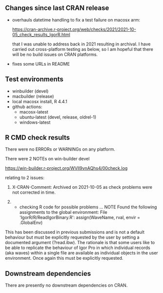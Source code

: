## Changes since last CRAN release

* overhauls datetime handling to fix a test failure on macosx arm:

  https://cran-archive.r-project.org/web/checks/2021/2021-10-05_check_results_IgorR.html

  that I was unable to address back in 2021 resulting in archival. I have 
  carried out cross-platform testing as below, so I am hopeful that there will
  be no build issues on CRAN platforms.
  
* fixes some URLs in README

## Test environments

* winbuilder (devel)
* macbuilder (release)
* local macosx install, R 4.4.1
* github actions:
  * macosx-latest
  * ubuntu-latest (devel, release, oldrel-1)
  * windows-latest

## R CMD check results
There were no ERRORs or WARNINGs on any platform.

There were 2 NOTEs on win-builder devel

https://win-builder.r-project.org/WVll9vnAQhs4/00check.log

relating to 2 issues:

1. X-CRAN-Comment: Archived on 2021-10-05 as check problems were not
    corrected in time.

2. * checking R code for possible problems ... NOTE
Found the following assignments to the global environment:
File 'IgorR/R/ReadIgorBinary.R':
  assign(WaveName, rval, envir = .GlobalEnv)

This has been discussed in previous submissions and is not a default behaviour
but must be explicitly requested by the user by setting a documented argument
(?read.ibw). The rationale is that some users like to be able to replicate the
behaviour of Igor Pro in which individual records (aka waves) within a single
file are available as individual objects in the user environment. Once again
this must be explicitly requested.

## Downstream dependencies
There are presently no downstream dependencies on CRAN.
